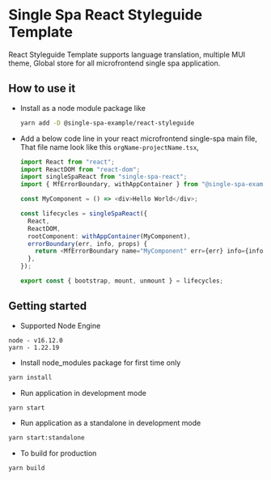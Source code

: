 # Single Spa React Styleguide Template

React Styleguide Template supports language translation, multiple MUI theme, Global store for all microfrontend single spa application.

## How to use it

- Install as a node module package like

  ```sh
  yarn add -D @single-spa-example/react-styleguide
  ```

- Add a below code line in your react microfrontend single-spa main file, That file name look like this `orgName-projectName.tsx`,

  ```ts
  import React from "react";
  import ReactDOM from "react-dom";
  import singleSpaReact from "single-spa-react";
  import { MfErrorBoundary, withAppContainer } from "@single-spa-example/react-styleguide";

  const MyComponent = () => <div>Hello World</div>;

  const lifecycles = singleSpaReact({
    React,
    ReactDOM,
    rootComponent: withAppContainer(MyComponent),
    errorBoundary(err, info, props) {
      return <MfErrorBoundary name="MyComponent" err={err} info={info} props={props} />;
    },
  });

  export const { bootstrap, mount, unmount } = lifecycles;
  ```

## Getting started

- Supported Node Engine

```
node - v16.12.0
yarn - 1.22.19
```

- Install node_modules package for first time only

```sh
yarn install
```

- Run application in development mode

```sh
yarn start
```

- Run application as a standalone in development mode

```sh
yarn start:standalone
```

- To build for production

```sh
yarn build
```
